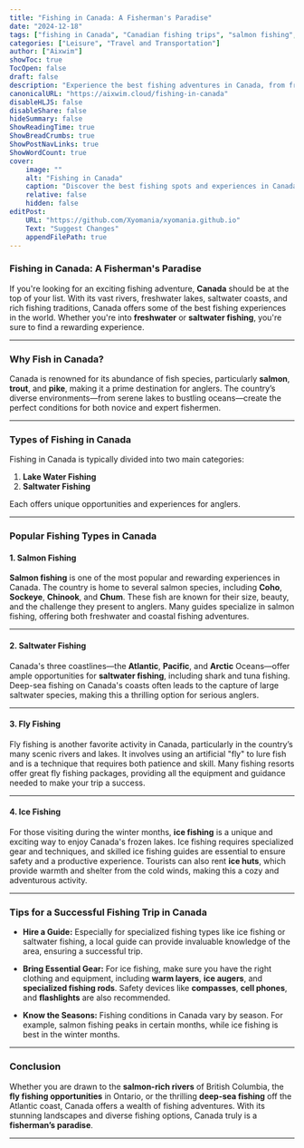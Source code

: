 ```yaml
---
title: "Fishing in Canada: A Fisherman's Paradise"
date: "2024-12-18"
tags: ["fishing in Canada", "Canadian fishing trips", "salmon fishing", "fly fishing", "ice fishing"]
categories: ["Leisure", "Travel and Transportation"]
author: ["Aixwim"]
showToc: true
TocOpen: false
draft: false
description: "Experience the best fishing adventures in Canada, from freshwater lakes to saltwater coasts, with top-notch fishing trips and guides."
canonicalURL: "https://aixwim.cloud/fishing-in-canada"
disableHLJS: false
disableShare: false
hideSummary: false
ShowReadingTime: true
ShowBreadCrumbs: true
ShowPostNavLinks: true
ShowWordCount: true
cover:
    image: ""
    alt: "Fishing in Canada"
    caption: "Discover the best fishing spots and experiences in Canada."
    relative: false
    hidden: false
editPost:
    URL: "https://github.com/Xyomania/xyomania.github.io"
    Text: "Suggest Changes"
    appendFilePath: true
---
```


### Fishing in Canada: A Fisherman's Paradise

If you're looking for an exciting fishing adventure, **Canada** should be at the top of your list. With its vast rivers, freshwater lakes, saltwater coasts, and rich fishing traditions, Canada offers some of the best fishing experiences in the world. Whether you're into **freshwater** or **saltwater fishing**, you're sure to find a rewarding experience. 

---

### Why Fish in Canada?

Canada is renowned for its abundance of fish species, particularly **salmon**, **trout**, and **pike**, making it a prime destination for anglers. The country’s diverse environments—from serene lakes to bustling oceans—create the perfect conditions for both novice and expert fishermen.

---

### Types of Fishing in Canada

Fishing in Canada is typically divided into two main categories:

1. **Lake Water Fishing**  
2. **Saltwater Fishing**

Each offers unique opportunities and experiences for anglers.

---

### Popular Fishing Types in Canada

#### 1. **Salmon Fishing**

**Salmon fishing** is one of the most popular and rewarding experiences in Canada. The country is home to several salmon species, including **Coho**, **Sockeye**, **Chinook**, and **Chum**. These fish are known for their size, beauty, and the challenge they present to anglers. Many guides specialize in salmon fishing, offering both freshwater and coastal fishing adventures.

---

#### 2. **Saltwater Fishing**

Canada's three coastlines—the **Atlantic**, **Pacific**, and **Arctic** Oceans—offer ample opportunities for **saltwater fishing**, including shark and tuna fishing. Deep-sea fishing on Canada's coasts often leads to the capture of large saltwater species, making this a thrilling option for serious anglers.

---

#### 3. **Fly Fishing**

Fly fishing is another favorite activity in Canada, particularly in the country’s many scenic rivers and lakes. It involves using an artificial "fly" to lure fish and is a technique that requires both patience and skill. Many fishing resorts offer great fly fishing packages, providing all the equipment and guidance needed to make your trip a success.

---

#### 4. **Ice Fishing**

For those visiting during the winter months, **ice fishing** is a unique and exciting way to enjoy Canada's frozen lakes. Ice fishing requires specialized gear and techniques, and skilled ice fishing guides are essential to ensure safety and a productive experience. Tourists can also rent **ice huts**, which provide warmth and shelter from the cold winds, making this a cozy and adventurous activity.

---

### Tips for a Successful Fishing Trip in Canada

- **Hire a Guide:** Especially for specialized fishing types like ice fishing or saltwater fishing, a local guide can provide invaluable knowledge of the area, ensuring a successful trip.
  
- **Bring Essential Gear:** For ice fishing, make sure you have the right clothing and equipment, including **warm layers**, **ice augers**, and **specialized fishing rods**. Safety devices like **compasses**, **cell phones**, and **flashlights** are also recommended.

- **Know the Seasons:** Fishing conditions in Canada vary by season. For example, salmon fishing peaks in certain months, while ice fishing is best in the winter months.

---

### Conclusion

Whether you are drawn to the **salmon-rich rivers** of British Columbia, the **fly fishing opportunities** in Ontario, or the thrilling **deep-sea fishing** off the Atlantic coast, Canada offers a wealth of fishing adventures. With its stunning landscapes and diverse fishing options, Canada truly is a **fisherman’s paradise**.

---
